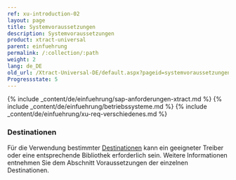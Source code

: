 ```yaml
---
ref: xu-introduction-02
layout: page
title: Systemvoraussetzungen
description: Systemvoraussetzungen
product: xtract-universal
parent: einfuehrung
permalink: /:collection/:path
weight: 2
lang: de_DE
old_url: /Xtract-Universal-DE/default.aspx?pageid=systemvoraussetzungen
Progressstate: 5
---
```


{% include _content/de/einfuehrung/sap-anforderungen-xtract.md %} 
{% include _content/de/einfuehrung/betriebssysteme.md %} 
{% include _content/de/einfuehrung/xu-req-verschiedenes.md %}

### Destinationen
Für die Verwendung bestimmter [Destinationen](../xu-zielumgebungen) kann ein geeigneter Treiber oder eine entsprechende Bibliothek erforderlich sein. Weitere Informationen entnehmen Sie dem Abschnitt Voraussetzungen der einzelnen Destinationen.



